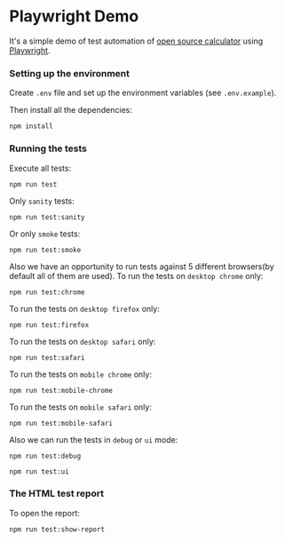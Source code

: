 # Playwright Demo

It's a simple demo of test automation of [open source calculator](https://www.theonlinecalculator.com/) using [Playwright](https://playwright.dev/).

### Setting up the environment

Create `.env` file and set up the environment variables (see `.env.example`).

Then install all the dependencies:

```
npm install
```

### Running the tests

Execute all tests:

```
npm run test
```

Only `sanity` tests:

```
npm run test:sanity
```

Or only `smoke` tests:

```
npm run test:smoke
```

Also we have an opportunity to run tests against 5 different browsers(by default all of them are used).
To run the tests on `desktop chrome` only:

```
npm run test:chrome
```

To run the tests on `desktop firefox` only:

```
npm run test:firefox
```

To run the tests on `desktop safari` only:

```
npm run test:safari
```

To run the tests on `mobile chrome` only:

```
npm run test:mobile-chrome
```

To run the tests on `mobile safari` only:

```
npm run test:mobile-safari
```

Also we can run the tests in `debug` or `ui` mode:

```
npm run test:debug
```

```
npm run test:ui
```

### The HTML test report

To open the report:

```
npm run test:show-report
```
